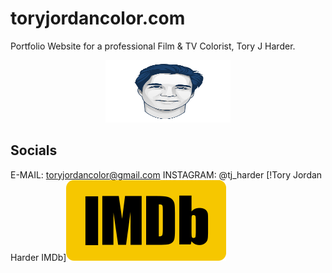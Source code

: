 # toryjordancolor.com
Portfolio Website for a professional Film &amp; TV Colorist, Tory J Harder.

<p align="center">
  <img src="/IMAGES/logos/HydraRetro_Cartoon_BLUE_WEBSITE.png" alt="Tory jordan Cartoon headshot" width="200" height="100">
</p>

## Socials
E-MAIL: toryjordancolor@gmail.com
INSTAGRAM: @tj_harder
[!Tory Jordan Harder IMDb][<img src="/IMAGES/icons/IMDB_Logo_2016.svg.png">](https://www.imdb.com/name/nm8217243/)
